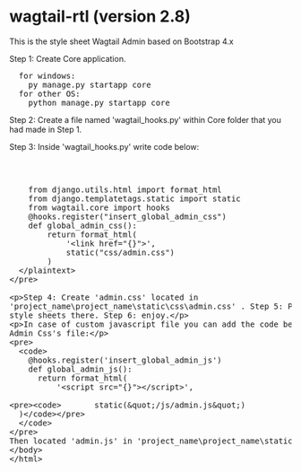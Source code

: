 # wagtail-rtl (version 2.8)
This is the style sheet Wagtail Admin based on Bootstrap 4.x

Step 1: Create Core application.
<pre>
  for windows:
    py manage.py startapp core
  for other OS:
    python manage.py startapp core
</pre>

Step 2: Create a file named 'wagtail_hooks.py' within Core folder that you had made in Step 1.

Step 3: Inside 'wagtail_hooks.py' write code below:
<pre>
  <plaintext>
    from django.utils.html import format_html
    from django.templatetags.static import static
    from wagtail.core import hooks
    @hooks.register("insert_global_admin_css")
    def global_admin_css():
        return format_html(
            '<link href="{}">',
            static("css/admin.css")
        )
  </plaintext>
</pre>

Step 4: Create 'admin.css' located in 'project_name\project_name\static\css\admin.css' .
Step 5: Paste all of style sheets there.
Step 6: enjoy.

In case of custom javascript file you can add the code below under Admin Css's file:
<pre>
  <code>
    @hooks.register('insert_global_admin_js')
    def global_admin_js():
      return format_html(
          '<script src="{}"></script>',
           static("/js/admin.js")
      )
  </code>
</pre>
Then located 'admin.js' in 'project_name\project_name\static\js\admin.js' . 
